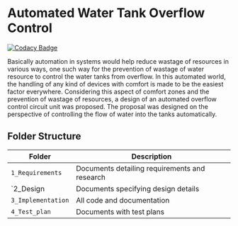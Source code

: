 # Automated Water Tank Overflow Control

[![Codacy Badge](https://api.codacy.com/project/badge/Grade/78c9358363d94466981338649cffdc73)](https://app.codacy.com/gh/Nishanth-K1213/M2-Embedded_WaterTank_Overflow_Indicator?utm_source=github.com&utm_medium=referral&utm_content=Nishanth-K1213/M2-Embedded_WaterTank_Overflow_Indicator&utm_campaign=Badge_Grade_Settings)

Basically  automation  in  systems  would  help  reduce  wastage  of  resources  in  various  ways,  one  such  way  for  the 
prevention  of  wastage  of  water  resource  to  control  the  water  tanks  from  overflow.  In  this  automated  world,  the 
handling  of  any  kind  of  devices  with  comfort  is  made  to  be  the  easiest  factor  everywhere.  Considering  this  aspect 
of  comfort  zones  and  the  prevention  of  wastage  of  resources,  a  design  of  an  automated  overflow  control  circuit 
unit  was  proposed.  The  proposal  was  designed  on  the  perspective  of  controlling  the  flow  of  water 
into  the  tanks  automatically. 

## Folder Structure
Folder             | Description
-------------------| -----------------------------------------
`1_Requirements`   | Documents detailing requirements and research
`2_Design          | Documents specifying design details
`3_Implementation` | All code and documentation
`4_Test_plan`      | Documents with test plans 
